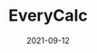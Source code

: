 ---
title: "EveryCalc"
title_img: "everycalc.png"
title_classes: "square"
title_styles: ""

date: 2021-09-12
draft: false
layout: collage

wrapper_classes: ""
cards:
  - body: >
      A set of online free-to-use engineering analysis tools - lightweight and suckless. 

  - img: 'everycalc.png'
    caption: "Online Calculators - Click Here to Open"
    href: "https://everycalc.thadhughes.xyz"

  
  - body: >
      This started because of the countless JVN calc clones - I wanted one that did sprint speeds for FRC bots. But then I realized I could do a lot more.

  - styles: "text-align: left; max-width: 50rem;"
    body: >
      - General Mechanism Simulator

      - Wheeled Pitchers

      - Ballistic Trajectory

      - Timing belt sizing

      - Beam tool (which is actually a beam FEA tool. It's very flexible. I'm most proud of this one).

      - Transmission strength calculator for FRC

      - O ring calculator

      - ISO fit calculator

      - 1D cut optimizer

      - And More...

  - body: >
      And all of this designed with the intents to:
      - Be self-contained; each calculator can export itself to a self-contained, 'living' .html file for future reference.
      - Be suckless; no dependence on external libraries; all vanilla JS and lightweight
      - Allow for multiple units and ease of use; better than an excel spreadsheet.


---